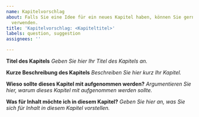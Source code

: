 ```yaml
---
name: Kapitelvorschlag
about: Falls Sie eine Idee für ein neues Kapitel haben, können Sie gerne dieses Template
  verwenden.
title: 'Kapitelvorschlag: <Kapiteltitel>'
labels: question, suggestion
assignees: ''

---
```


**Titel des Kapitels**
*Geben Sie hier Ihr Titel des Kapitels an.*

**Kurze Beschreibung des Kapitels**
*Beschreiben Sie hier kurz Ihr Kapitel.*

**Wieso sollte dieses Kapitel mit aufgenommen werden?**
*Argumentieren Sie hier, warum dieses Kapitel mit aufgenommen werden sollte.*

**Was für Inhalt möchte ich in diesem Kapitel?**
*Geben Sie hier an, was Sie sich für Inhalt in diesem Kapitel vorstellen.*
